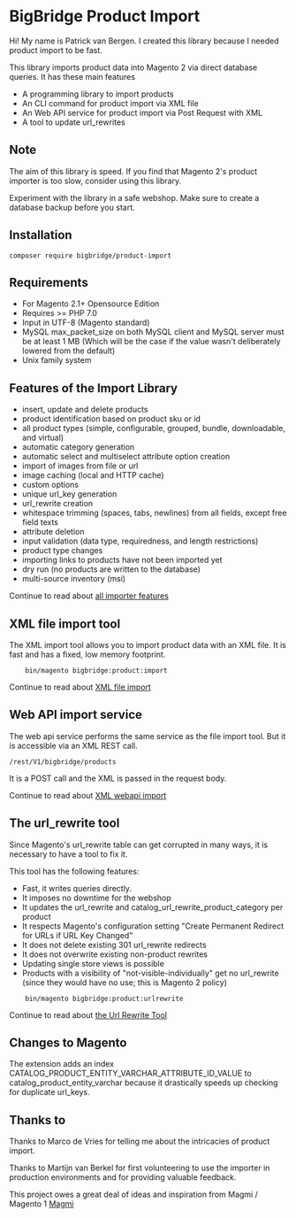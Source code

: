 # BigBridge Product Import

Hi! My name is Patrick van Bergen. I created this library because I needed product import to be fast.

This library imports product data into Magento 2 via direct database queries. It has these main features

* A programming library to import products
* An CLI command for product import via XML file
* An Web API service for product import via Post Request with XML
* A tool to update url_rewrites

## Note

The aim of this library is speed. If you find that Magento 2's product importer is too slow, consider using this library.

Experiment with the library in a safe webshop. Make sure to create a database backup before you start.

## Installation

    composer require bigbridge/product-import

## Requirements

* For Magento 2.1+ Opensource Edition
* Requires >= PHP 7.0
* Input in UTF-8 (Magento standard)
* MySQL max_packet_size on both MySQL client and MySQL server must be at least 1 MB (Which will be the case if the value wasn't deliberately lowered from the default)
* Unix family system

## Features of the Import Library

* insert, update and delete products
* product identification based on product sku or id
* all product types (simple, configurable, grouped, bundle, downloadable, and virtual)
* automatic category generation
* automatic select and multiselect attribute option creation
* import of images from file or url
* image caching (local and HTTP cache)
* custom options
* unique url_key generation
* url_rewrite creation
* whitespace trimming (spaces, tabs, newlines) from all fields, except free field texts
* attribute deletion
* input validation (data type, requiredness,  and length restrictions)
* product type changes
* importing links to products have not been imported yet
* dry run (no products are written to the database)
* multi-source inventory (msi)

Continue to read about [all importer features](doc/importer.md)

## XML file import tool

The XML import tool allows you to import product data with an XML file. It is fast and has a fixed, low memory footprint.

~~~
    bin/magento bigbridge:product:import
~~~

Continue to read about  [XML file import](doc/xml-file-import.md)

## Web API import service

The web api service performs the same service as the file import tool. But it is accessible via an XML REST call.

    /rest/V1/bigbridge/products

It is a POST call and the XML is passed in the request body.

Continue to read about [XML webapi import](doc/xml-webapi-import.md)

## The url_rewrite tool

Since Magento's url_rewrite table can get corrupted in many ways, it is necessary to have a tool to fix it.

This tool has the following features:

* Fast, it writes queries directly.
* It imposes no downtime for the webshop
* It updates the url_rewrite and catalog_url_rewrite_product_category per product
* It respects Magento's configuration setting "Create Permanent Redirect for URLs if URL Key Changed"
* It does not delete existing 301 url_rewrite redirects
* It does not overwrite existing non-product rewrites
* Updating single store views is possible
* Products with a visibility of "not-visible-individually" get no url_rewrite (since they would have no use; this is Magento 2 policy)

~~~
    bin/magento bigbridge:product:urlrewrite
~~~

Continue to read about [the Url Rewrite Tool](doc/url-rewrite-tool.md)

## Changes to Magento

The extension adds an index CATALOG_PRODUCT_ENTITY_VARCHAR_ATTRIBUTE_ID_VALUE to catalog_product_entity_varchar because it drastically speeds up checking for duplicate url_keys.

## Thanks to

Thanks to Marco de Vries for telling me about the intricacies of product import.

Thanks to Martijn van Berkel for first volunteering to use the importer in production environments and for providing valuable feedback.

This project owes a great deal of ideas and inspiration from Magmi / Magento 1 [Magmi](https://github.com/dweeves/magmi-git)
